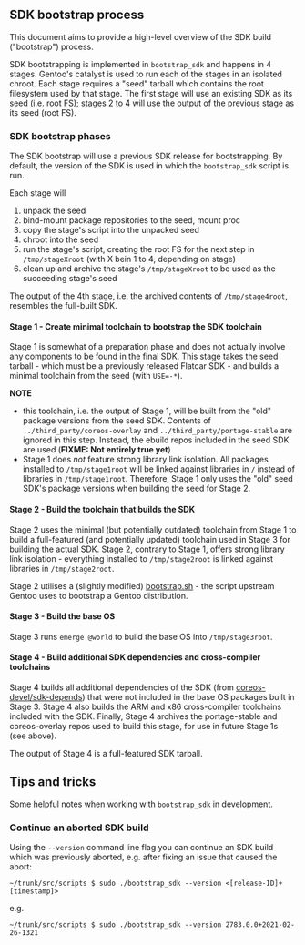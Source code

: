 ## SDK bootstrap process

This document aims to provide a high-level overview of the SDK build ("bootstrap") process.

SDK bootstrapping is implemented in `bootstrap_sdk` and happens in 4 stages.  Gentoo's catalyst is used to run each of the stages in an isolated chroot. Each stage requires a "seed" tarball which contains the root filesystem used by that stage. The first stage will use an existing SDK as its seed (i.e. root FS); stages 2 to 4 will use the output of the previous stage as its seed (root FS).

### SDK bootstrap phases

The SDK bootstrap will use a previous SDK release for bootstrapping. By default, the version of the SDK is used in which the `bootstrap_sdk` script is run.

Each stage will
1. unpack the seed
2. bind-mount package repositories to the seed, mount proc
3. copy the stage's script into the unpacked seed
4. chroot into the seed
5. run the stage's script, creating the root FS for the next step in `/tmp/stageXroot` (with X bein 1 to 4, depending on stage)
6. clean up and archive the stage's `/tmp/stageXroot` to be used as the succeeding stage's seed

The output of the 4th stage, i.e. the archived contents of `/tmp/stage4root`, resembles the full-built SDK.

#### Stage 1 - Create minimal toolchain to bootstrap the SDK toolchain

Stage 1 is somewhat of a preparation phase and does not actually involve any components to be found in the final SDK. This stage takes the seed tarball - which must be a previously released Flatcar SDK - and builds a minimal toolchain from the seed (with `USE=-*`).

**NOTE** 
* this toolchain, i.e. the output of Stage 1, will be built from the "old" package versions from the seed SDK. Contents of `../third_party/coreos-overlay` and `../third_party/portage-stable` are ignored in this step. Instead, the ebuild repos included in the seed SDK are used (**FIXME: Not entirely true yet**)
* Stage 1 does _not_ feature strong library link isolation. All packages installed to `/tmp/stage1root` will be linked against libraries in `/` instead of libraries in `/tmp/stage1root`. Therefore, Stage 1 only uses the "old" seed SDK's package versions when building the seed for Stage 2.

#### Stage 2 - Build the toolchain that builds the SDK

Stage 2 uses the minimal (but potentially outdated) toolchain from Stage 1 to build a full-featured (and potentially updated) toolchain used in Stage 3 for building the actual SDK. Stage 2, contrary to Stage 1, offers strong library link isolation - everything installed to `/tmp/stage2root` is linked against libraries in `/tmp/stage2root`.

Stage 2 utilises a (slightly modified) [bootstrap.sh](https://github.com/flatcar/scripts/blob/main/sdk_container/src/third_party/portage-stable/scripts/bootstrap.sh) - the script upstream Gentoo uses to bootstrap a Gentoo distribution.


#### Stage 3 - Build the base OS

Stage 3 runs `emerge @world` to build the base OS into `/tmp/stage3root`.

#### Stage 4 - Build additional SDK dependencies and cross-compiler toolchains

Stage 4 builds all additional dependencies of the SDK (from [coreos-devel/sdk-depends](https://github.com/flatcar/scripts/tree/main/sdk_container/src/third_party/coreos-overlay/coreos-devel/sdk-depends)) that were not included in the base OS packages built in Stage 3. Stage 4 also builds the ARM and x86 cross-compiler toolchains included with the SDK. Finally, Stage 4 archives the portage-stable and coreos-overlay repos used to build this stage, for use in future Stage 1s (see above).

The output of Stage 4 is a full-featured SDK tarball.


## Tips and tricks

Some helpful notes when working with `bootstrap_sdk` in development.

### Continue an aborted SDK build

Using the `--version` command line flag you can continue an SDK build which was
previously aborted, e.g. after fixing an issue that caused the abort:

```
~/trunk/src/scripts $ sudo ./bootstrap_sdk --version <[release-ID]+[timestamp]>
```
e.g.
```
~/trunk/src/scripts $ sudo ./bootstrap_sdk --version 2783.0.0+2021-02-26-1321
```

